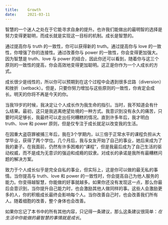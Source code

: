 ```yaml
---
title:    Growth
date:     2021-03-11
---
```


智慧的一个迷人之处在于它能寻求自身的提升。也许我们能做出的最明智的选择是努力变得更聪明，而成长就是实现这一目标的机制。成长是智慧的。

通过提高你与 truth 的一致性，你可以获得新的 truth。通过提高你与 love 的一致性，你增强了你的连接性。通过改善你与 power 的一致性，你会变得更加强大。因为智慧是 truth、love 与 power 的结合，因此你还可以看到，随着你与这三个原则的一致性的提高，你会高效地变得更加聪明。这正是你作为一个人成长的方式。

成长很少是线性的，所以你可以预期到在这个过程中会遇到很多岔路（diversion）和挫折（setback）。但是，只要你努力增加与这些原则的一致性，你肯定会成长。明天的你将不再是今天的你。

当我19岁的时候，我决定让个人成长作为我生命的指引。当时，我不知道会有什么结果。最初，这只是我逃离绝望处境的一种方式。我意识到没有永久的痛苦，只要时间足够长，我最终可以走出任何糟糕的情况。直到许多年后，我才明白 truth、love 和 power 原则，但是仅专注于成长就足以改变我的生活。

在因重大盗窃罪被捕三年后，我在3个学期内，以三倍于正常水平的课程负担从大学毕业，获得了两个学位。几个月后，我与女友开始了自己的事业，她后来成为了我的妻子。在我面前，仍然有许多困难的“课程”，但是我最后成为了自己生活的驱动权威，而不是成为无意识的强迫和成瘾的奴隶。对成长的承诺是我所有最糟糕问题的解决方案。

致力于个人成长似乎是完全自私的事业，但实际上，这是你可以做的最无私的事情。当你提高与 truth、love 和 power 的一致性时，你会提高自己为他人服务的能力。你变得越智慧，你能做的好事就越多。如果你还没有发现这一点，那么你最后会意识到，当你提升自己能力时，也会激励其他人做同样的事。这些人会激励更多的人，你的积极成长最终会影响每个人。当你改善自己时，也会改善我们所有人。随着细胞的改善，整个身体也会改善。

如果你忘记了本书中的所有其他内容，只记得一条建议，那么这条建议很简单：*在生活中你能做的最智慧的事情就是成长*。

